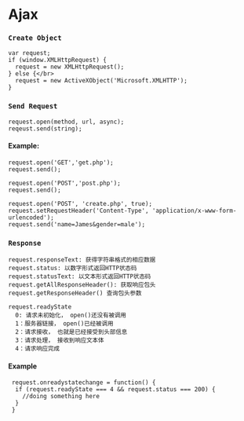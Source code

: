 # Ajax

### `Create Object`

    var request;
    if (window.XMLHttpRequest) { 
      request = new XMLHttpRequest(); 
    } else {</br>
      request = new ActiveXObject('Microsoft.XMLHTTP');
    }


### `Send Request`

    request.open(method, url, async);
    reqeust.send(string);
    
#### Example:

    request.open('GET','get.php');
    request.send();
    
    request.open('POST','post.php');
    request.send();
    
    request.open('POST', 'create.php', true);
    request.setRequestHeader('Content-Type', 'application/x-www-form-urlencoded');
    request.send('name=James&gender=male');
    
### `Response`
    
    request.responseText: 获得字符串格式的相应数据
    request.status: 以数字形式返回HTTP状态码
    request.statusText: 以文本形式返回HTTP状态码
    request.getAllResponseHeader(): 获取响应包头
    request.getResponseHeader() 查询包头参数
    
    request.readyState
      0: 请求未初始化， open()还没有被调用
      1：服务器链接， open()已经被调用
      2：请求接收， 也就是已经接受到头部信息
      3：请求处理， 接收到响应文本体
      4：请求响应完成
      
#### Example
     request.onreadystatechange = function() {
      if (request.readyState === 4 && request.status === 200) {
        //doing something here
      }
     }
